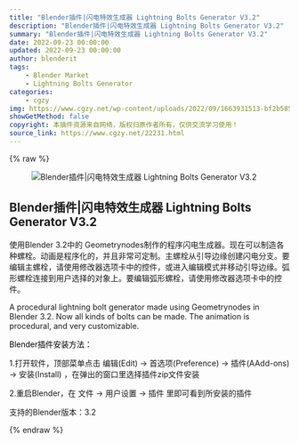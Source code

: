```yaml
---
title: "Blender插件|闪电特效生成器 Lightning Bolts Generator V3.2"
description: "Blender插件|闪电特效生成器 Lightning Bolts Generator V3.2"
summary: "Blender插件|闪电特效生成器 Lightning Bolts Generator V3.2"
date: 2022-09-23 00:00:00
updated: 2022-09-23 00:00:00
author: blenderit
tags: 
    - Blender Market
    - Lightning Bolts Generator
categories:
    - cgzy
img: https://www.cgzy.net/wp-content/uploads/2022/09/1663931513-bf2b585aaeb7a04.jpg
showGetMethod: false
copyright: 本插件资源来自网络，版权归原作者所有，仅供交流学习使用！
source_link: https://www.cgzy.net/22231.html
---
```


{% raw %}
<div class="wp-block-image is-style-border-round-and-with-shadow"><figure class="aligncenter size-large"><img decoding="async" src="https://img.alicdn.com/imgextra/i2/717183932/O1CN01hO9dXi1euu715yisb_!!717183932.gif" title="Blender插件|闪电特效生成器 Lightning Bolts Generator V3.2" alt="Blender插件|闪电特效生成器 Lightning Bolts Generator V3.2"></figure></div><div class="wp-block-pandastudio-title"><div class="title_style_01"><h2 id="h2-0">Blender插件|闪电特效生成器 Lightning Bolts Generator V3.2</h2></div></div><p class="is-style-text-indent-2em">使用Blender 3.2中的 Geometrynodes制作的程序闪电生成器。现在可以制造各种螺栓。动画是程序化的，并且非常可定制。主螺栓从引导边缘创建闪电分支。要编辑主螺栓，请使用修改器选项卡中的控件，或进入编辑模式并移动引导边缘。弧形螺栓连接到用户选择的对象上。要编辑弧形螺栓，请使用修改器选项卡中的控件。</p><p>A procedural lightning bolt generator made using Geometrynodes in Blender 3.2. Now all kinds of bolts can be made. The animation is procedural, and very customizable.</p><p><mark style="background-color:rgba(0, 0, 0, 0)" class="has-inline-color has-vivid-red-color">Blender插件安装方法：</mark></p><p>1.打开软件，顶部菜单点击 编辑(Edit) → 首选项(Preference) → 插件(AAdd-ons) → 安装(Install) ，在弹出的窗口里选择插件zip文件安装</p><p>2.重启Blender，在 文件 → 用户设置 → 插件 里即可看到所安装的插件</p><div class="wp-block-pandastudio-tips"><div class="tip success "><p>支持的Blender版本：3.2</p>
</div></div><p></p>
<div style="display: none">cgzy</div>
{% endraw %}